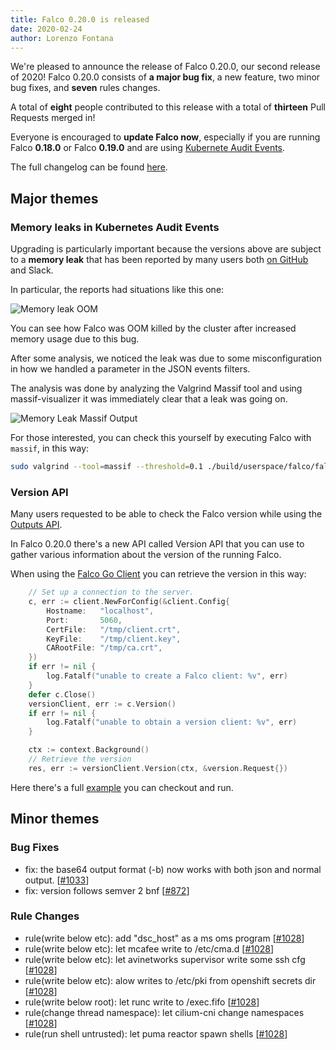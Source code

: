 ```yaml
---
title: Falco 0.20.0 is released
date: 2020-02-24
author: Lorenzo Fontana
---
```


We're pleased to announce the release of Falco 0.20.0, our second release of 2020! Falco 0.20.0 consists of **a major bug fix**, a new feature, two minor bug fixes, and **seven** rules changes.

A total of **eight** people contributed to this release with a total of **thirteen** Pull Requests merged in!

Everyone is encouraged to **update Falco now**, especially if you are running Falco **0.18.0** or Falco **0.19.0** and are using [Kubernete Audit Events](https://kubernetes.io/docs/tasks/debug-application-cluster/falco/).


The full changelog can be found [here](https://github.com/falcosecurity/falco/releases/tag/0.20.0).

## Major themes

### Memory leaks in Kubernetes Audit Events

Upgrading is particularly important because the versions above are subject to a **memory leak** that has been reported by many users both [on GitHub](https://github.com/falcosecurity/falco/issues/1040) and Slack.

In particular, the reports had situations like this one:

![Memory leak OOM](/img/0200-leak-1.png)

You can see how Falco was OOM killed by the cluster after increased memory usage due to this bug.

After some analysis, we noticed the leak was due to some misconfiguration in how we handled a parameter in the JSON events filters.

The analysis was done by analyzing the Valgrind Massif tool and using massif-visualizer it was immediately clear that a leak was going on.

![Memory Leak Massif Output](/img/0200-leak-2.png)

For those interested, you can check this yourself by executing Falco with `massif`, in this way:


```bash
sudo valgrind --tool=massif --threshold=0.1 ./build/userspace/falco/falco   -c falco.yaml -r rules/falco_rules.yaml -r rules/k8s_audit_rules.yaml -r rules/falco_rules.local.yaml -M 100 
```


### Version API

Many users requested to be able to check the Falco version while using the [Outputs API](https://falco.org/docs/grpc/outputs/).

In Falco 0.20.0 there's a new API called Version API that you can use to gather various information about the version of the running Falco.

When using the [Falco Go Client](https://github.com/falcosecurity/client-go/) you can retrieve the version in this way:

```go
	// Set up a connection to the server.
	c, err := client.NewForConfig(&client.Config{
		Hostname:   "localhost",
		Port:       5060,
		CertFile:   "/tmp/client.crt",
		KeyFile:    "/tmp/client.key",
		CARootFile: "/tmp/ca.crt",
	})
	if err != nil {
		log.Fatalf("unable to create a Falco client: %v", err)
	}
	defer c.Close()
	versionClient, err := c.Version()
	if err != nil {
		log.Fatalf("unable to obtain a version client: %v", err)
	}

	ctx := context.Background()
	// Retrieve the version
	res, err := versionClient.Version(ctx, &version.Request{})
```

Here there's a full [example](https://github.com/falcosecurity/client-go/blob/master/examples/version/main.go) you can checkout and run.

## Minor themes

### Bug Fixes

* fix: the base64 output format (-b) now works with both json and normal output. [[#1033](https://github.com/falcosecurity/falco/pull/1033)]
* fix: version follows semver 2 bnf [[#872](https://github.com/falcosecurity/falco/pull/872)]

### Rule Changes

* rule(write below etc): add "dsc_host" as a ms oms program [[#1028](https://github.com/falcosecurity/falco/pull/1028)]
* rule(write below etc): let mcafee write to /etc/cma.d  [[#1028](https://github.com/falcosecurity/falco/pull/1028)]
* rule(write below etc): let avinetworks supervisor write some ssh cfg [[#1028](https://github.com/falcosecurity/falco/pull/1028)]
* rule(write below etc): alow writes to /etc/pki from openshift secrets dir [[#1028](https://github.com/falcosecurity/falco/pull/1028)]
* rule(write below root): let runc write to /exec.fifo [[#1028](https://github.com/falcosecurity/falco/pull/1028)]
* rule(change thread namespace): let cilium-cni change namespaces [[#1028](https://github.com/falcosecurity/falco/pull/1028)]
* rule(run shell untrusted): let puma reactor spawn shells [[#1028](https://github.com/falcosecurity/falco/pull/1028)]


